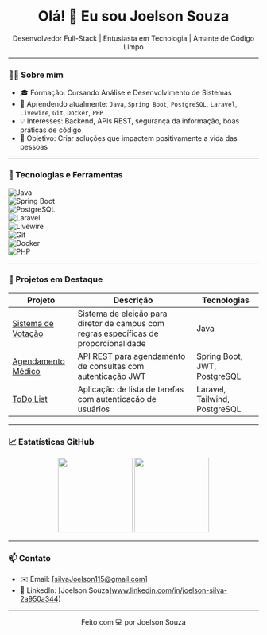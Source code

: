 <h1 align="center">Olá! 👋 Eu sou Joelson Souza</h1>

<p align="center">
   Desenvolvedor Full-Stack | Entusiasta em Tecnologia | Amante de Código Limpo
</p>    

---

### 🧑‍💻 Sobre mim
- 🎓 Formação: Cursando Análise e Desenvolvimento de Sistemas  
- 🌱 Aprendendo atualmente: `Java`, `Spring Boot`, `PostgreSQL`, `Laravel`, `Livewire`, `Git`, `Docker`, `PHP`  
- 💡 Interesses: Backend, APIs REST, segurança da informação, boas práticas de código  
- 🎯 Objetivo: Criar soluções que impactem positivamente a vida das pessoas  

---

### 🚀 Tecnologias e Ferramentas
![Java](https://img.shields.io/badge/-Java-007396?style=for-the-badge&logo=java&logoColor=white)  
![Spring Boot](https://img.shields.io/badge/-Spring%20Boot-6DB33F?style=for-the-badge&logo=spring-boot&logoColor=white)  
![PostgreSQL](https://img.shields.io/badge/-PostgreSQL-336791?style=for-the-badge&logo=postgresql&logoColor=white)  
![Laravel](https://img.shields.io/badge/-Laravel-FF2D20?style=for-the-badge&logo=laravel&logoColor=white)  
![Livewire](https://img.shields.io/badge/-Livewire-4E56A6?style=for-the-badge&logo=livewire&logoColor=white)  
![Git](https://img.shields.io/badge/-Git-F05032?style=for-the-badge&logo=git&logoColor=white)  
![Docker](https://img.shields.io/badge/-Docker-2496ED?style=for-the-badge&logo=docker&logoColor=white)  
![PHP](https://img.shields.io/badge/-PHP-777BB4?style=for-the-badge&logo=php&logoColor=white)

---

### 📌 Projetos em Destaque
| Projeto | Descrição | Tecnologias |
|---------|-----------|-------------|
| [Sistema de Votação](https://github.com/devjoelson9/Simulador-de-Eleicao-java) | Sistema de eleição para diretor de campus com regras específicas de proporcionalidade | Java |
| [Agendamento Médico](https://github.com/devjoelson9/agenda-medica) | API REST para agendamento de consultas com autenticação JWT | Spring Boot, JWT, PostgreSQL |
| [ToDo List](https://github.com/devjoelson9/todolist) | Aplicação de lista de tarefas com autenticação de usuários | Laravel, Tailwind, PostgreSQL |


---

### 📈 Estatísticas GitHub
<p align="center">
  <img height="150em" src="https://github-readme-stats.vercel.app/api?username=devjoelson9&show_icons=true&theme=dracula&count_private=true"/>
  <img height="150em" src="https://github-readme-stats.vercel.app/api/top-langs/?username=devjoelson9&layout=compact&langs_count=7&theme=dracula"/>
</p>

---

### 📫 Contato

- ✉️ Email: [silvaJoelson115@gmail.com]
- 💼 LinkedIn: [Joelson Souza]www.linkedin.com/in/joelson-silva-2a950a344)


---

<p align="center">Feito com 💻 por Joelson Souza</p>
